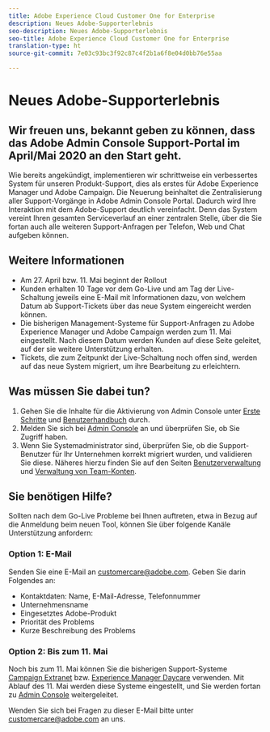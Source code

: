 ```yaml
---
title: Adobe Experience Cloud Customer One for Enterprise
description: Neues Adobe-Supporterlebnis
seo-description: Neues Adobe-Supporterlebnis
seo-title: Adobe Experience Cloud Customer One for Enterprise
translation-type: ht
source-git-commit: 7e03c93bc3f92c87c4f2b1a6f8e04d0bb76e55aa

---
```



# Neues Adobe-Supporterlebnis

## Wir freuen uns, bekannt geben zu können, dass das Adobe Admin Console Support-Portal im April/Mai 2020 an den Start geht.

Wie bereits angekündigt, implementieren wir schrittweise ein verbessertes System für unseren Produkt-Support, dies als erstes für Adobe Experience Manager und Adobe Campaign. Die Neuerung beinhaltet die Zentralisierung aller Support-Vorgänge in Adobe Admin Console Portal. Dadurch wird Ihre Interaktion mit dem Adobe-Support deutlich vereinfacht. Denn das System vereint Ihren gesamten Serviceverlauf an einer zentralen Stelle, über die Sie fortan auch alle weiteren Support-Anfragen per Telefon, Web und Chat aufgeben können.

## Weitere Informationen

* Am 27. April bzw. 11. Mai beginnt der Rollout
* Kunden erhalten 10 Tage vor dem Go-Live und am Tag der Live-Schaltung jeweils eine E-Mail mit Informationen dazu, von welchem Datum ab Support-Tickets über das neue System eingereicht werden können.
* Die bisherigen Management-Systeme für Support-Anfragen zu Adobe Experience Manager und Adobe Campaign werden zum 11. Mai eingestellt. Nach diesem Datum werden Kunden auf diese Seite geleitet, auf der sie weitere Unterstützung erhalten.
* Tickets, die zum Zeitpunkt der Live-Schaltung noch offen sind, werden auf das neue System migriert, um ihre Bearbeitung zu erleichtern.

## Was müssen Sie dabei tun?

1. Gehen Sie die Inhalte für die Aktivierung von Admin Console unter [Erste Schritte](https://helpx.adobe.com/de/enterprise/get-started.html) und [Benutzerhandbuch](https://helpx.adobe.com/de/enterprise/managing/user-guide.html) durch.
1. Melden Sie sich bei [Admin Console](https://adminconsole.adobe.com/) an und überprüfen Sie, ob Sie Zugriff haben.
1. Wenn Sie Systemadministrator sind, überprüfen Sie, ob die Support-Benutzer für Ihr Unternehmen korrekt migriert wurden, und validieren Sie diese. Näheres hierzu finden Sie auf den Seiten [Benutzerverwaltung](https://helpx.adobe.com/de/enterprise/using/users.html) und [Verwaltung von Team-Konten](https://helpx.adobe.com/de/enterprise/using/accounts.html).

## Sie benötigen Hilfe?

Sollten nach dem Go-Live Probleme bei Ihnen auftreten, etwa in Bezug auf die Anmeldung beim neuen Tool, können Sie über folgende Kanäle Unterstützung anfordern:

### Option 1: E-Mail

Senden Sie eine E-Mail an [customercare@adobe.com](mailto:customercare@adobe.com). Geben Sie darin Folgendes an:

* Kontaktdaten: Name, E-Mail-Adresse, Telefonnummer
* Unternehmensname
* Eingesetztes Adobe-Produkt
* Priorität des Problems
* Kurze Beschreibung des Problems

### Option 2: Bis zum 11. Mai

Noch bis zum 11. Mai können Sie die bisherigen Support-Systeme [Campaign Extranet](https://support.neolane.net/webApp/extranetLogin) bzw. [Experience Manager Daycare](https://daycare.day.com/home.html) verwenden.  Mit Ablauf des 11. Mai werden diese Systeme eingestellt, und Sie werden fortan zu [Admin Console](https://adminconsole.adobe.com/) weitergeleitet.


Wenden Sie sich bei Fragen zu dieser E-Mail bitte unter [customercare@adobe.com](mailto:customercare@adobe.com) an uns.
